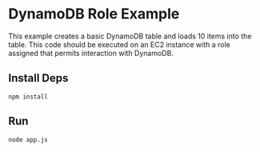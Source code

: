 # DynamoDB Role Example
This example creates a basic DynamoDB table and loads 10 items into the table.  This code should be executed on an EC2 instance with a role assigned that permits interaction with DynamoDB.

## Install Deps
```
npm install 
```

## Run
```
node app.js
```
